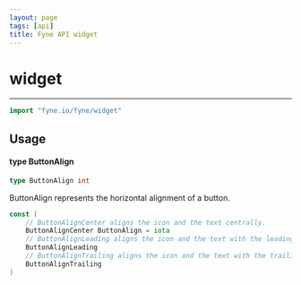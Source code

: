 ```yaml
---
layout: page
tags: [api]
title: Fyne API widget
---
```


# widget
---
```go
import "fyne.io/fyne/widget"
```

## Usage

#### type ButtonAlign

```go
type ButtonAlign int
```

ButtonAlign represents the horizontal alignment of a button.

```go
const (
	// ButtonAlignCenter aligns the icon and the text centrally.
	ButtonAlignCenter ButtonAlign = iota
	// ButtonAlignLeading aligns the icon and the text with the leading edge.
	ButtonAlignLeading
	// ButtonAlignTrailing aligns the icon and the text with the trailing edge.
	ButtonAlignTrailing
)
```
